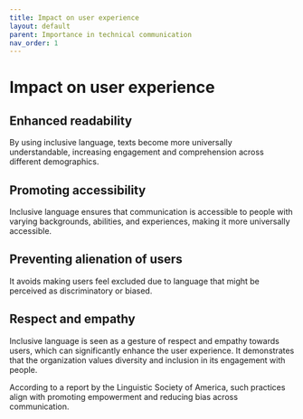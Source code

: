 ```yaml
---
title: Impact on user experience
layout: default
parent: Importance in technical communication
nav_order: 1
---
```

# Impact on user experience

## Enhanced readability

By using inclusive language, texts become more universally understandable, increasing engagement and comprehension across different demographics.

## Promoting accessibility

Inclusive language ensures that communication is accessible to people with varying backgrounds, abilities, and experiences, making it more universally accessible.

## Preventing alienation of users

It avoids making users feel excluded due to language that might be perceived as discriminatory or biased.

## Respect and empathy

Inclusive language is seen as a gesture of respect and empathy towards users, which can significantly enhance the user experience. It demonstrates that the organization values diversity and inclusion in its engagement with people.

According to a report by the Linguistic Society of America, such practices align with promoting empowerment and reducing bias across communication.

